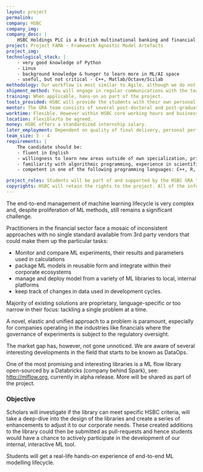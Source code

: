 ```yaml
---
layout: project
permalink: 
company: HSBC
company_img:
company_desc: |
    HSBC Holdings PLC is a British multinational banking and financial services holding company. It has around 4,000 offices in 66 countries and territories across Africa, Asia, Oceania, Europe, North America and South America and over 215 000 employees. 
project: Project FAMA - Framework Agnostic Model Artefacts
project_img:
technological_stack: |
    - very good knowledge of Python
    - Linux
    - background knowledge & hunger to learn more in ML/AI space
    - useful, but not critical - C++, Matlab/Octave/Scilab
methodology: Our workflow is most similar to Agile, although we do not follow very strictly.
shipment_method: You will engage in regular communications with the team coordinator.
training: When applicable, hans-on as part of the project.
tools_provided: HSBC will provide the students with their own personal computers during the internship, as well as the necessary software.
mentor: The GRA team consists of several post-doctoral and post-graduate staff that will be available to support the students.
worktime: Flexible. However within HSBC core working hours and business needs.
location: Flexible/to be agreed.
money: HSBC offers a standardized internship salary.
later_employment: Dependent on quality of final delivery, personal performance and internal situation at the institution/team.
team_size: 3 - 4
requirements: |
    The candidate should be:
    - fluent in English
    - willingness to learn new areas outside of own specialization, primarily related to financial mathematics and financial instruments in public and private markets
    - familiarity with algorithmic programming, experience in scientific computing is a plus
    - competent in one of the following programming languages: C++, R, SAS or Python, Matlab/Ocatve/Scilab

project_roles: Students will be part of and supported by the HSBC GRA team. Students may take different roles depending on capabilities.
copyrights: HSBC will retain the rights to the project. All of the information the students will have access to will be restricted and confidential and will not be made publically available during or after the project. Data Access - on HSBC premises only, highly restricted outside of our firewalls.
---
```

The end-to-end management of machine learning lifecycle is very complex and, despite proliferation of ML methods, still remains a significant challenge.

Practitioners in the financial sector face a mosaic of inconsistent approaches with no single standard available from 3rd party vendors that could make them up the particular tasks:

- Monitor and compare ML experiments, their results and parameters used in calculations
- package ML models in reusable form and integrate within their corporate ecosystems
- manage and deploy model from a variety of ML libraries to local, internal platforms
- keep track of changes in data used in development cycles.

Majority of existing solutions are proprietary, language-specific or too narrow in their focus: tackling a single problem at a time. 

A novel, elastic and unified approach to a problem is paramount, especially for companies operating in the industries like financials where the governance of experiments is subject to the regulatory oversight.

The market gap has, however, not gone unnoticed. We are aware of several interesting developments in the field that starts to be known as DataOps. 

One of the most promising and interesting libraries is a ML flow library open-sourced by a Databricks (company behind Spark), see: http://mlflow.org, currently in alpha release. More will be shared as part of the project.

### Objective

Scholars will investigate if the library can meet specific HSBC criteria, will take a deep-dive into the design of the libraries and create a series of enhancements to adjust it to our corporate needs. These  created additions to the library could then be submitted as pull-requests and hence students would have  a chance to actively participate in the development of our internal, interactive ML tool. 

Students will get a real-life hands-on experience of end-to-end ML modelling lifecycle.
